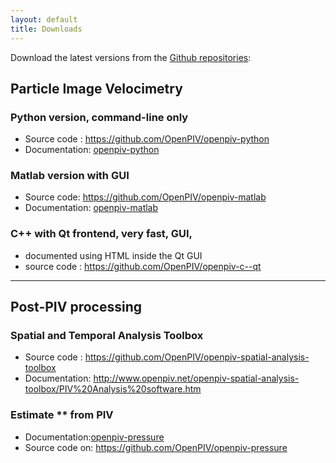 ```yaml
---
layout: default
title: Downloads 
---
```


Download the latest versions from the [Github repositories](http://github.com/openpiv):


## Particle Image Velocimetry 

### Python version, command-line only
* Source code : <https://github.com/OpenPIV/openpiv-python>
* Documentation:  [openpiv-python] 

### Matlab version with GUI 
* Source code: <https://github.com/OpenPIV/openpiv-matlab>
* Documentation:  [openpiv-matlab]
		
		
### C++ with Qt frontend, very fast, GUI, 
* documented using HTML inside the Qt GUI
* source code : <https://github.com/OpenPIV/openpiv-c--qt>

-----

## Post-PIV processing
		
### Spatial and Temporal Analysis Toolbox
* Source code : <https://github.com/OpenPIV/openpiv-spatial-analysis-toolbox>
* Documentation: <http://www.openpiv.net/openpiv-spatial-analysis-toolbox/PIV%20Analysis%20software.htm>

### Estimate ** from PIV
* Documentation:[openpiv-pressure]
* Source code on: <https://github.com/OpenPIV/openpiv-pressure>


[openpiv-matlab]: http://www.openpiv.net/openpiv-matlab
[openpiv-python]: http://www.openpiv.net/openpiv-python
[openpiv-pressure]: http://www.openpiv.net/openpiv-pressure
